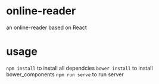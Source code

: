 # online-reader
an online-reader based on React
# usage
`npm install` to install all dependcies
`bower install` to install bower_components
`npm run serve` to run server
